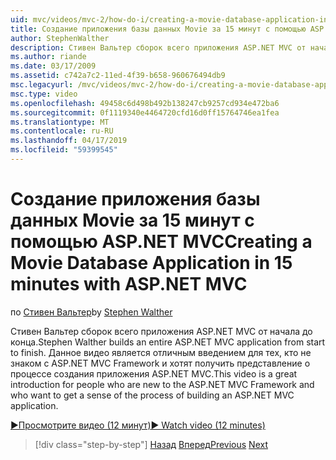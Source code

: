 ```yaml
---
uid: mvc/videos/mvc-2/how-do-i/creating-a-movie-database-application-in-15-minutes-with-aspnet-mvc
title: Создание приложения базы данных Movie за 15 минут с помощью ASP.NET MVC | Документация Майкрософт
author: StephenWalther
description: Стивен Вальтер сборок всего приложения ASP.NET MVC от начала до конца. Данное видео является отличным введением для тех, кто еще не работали с ASP.NET MVC F....
ms.author: riande
ms.date: 03/17/2009
ms.assetid: c742a7c2-11ed-4f39-b658-960676494db9
msc.legacyurl: /mvc/videos/mvc-2/how-do-i/creating-a-movie-database-application-in-15-minutes-with-aspnet-mvc
msc.type: video
ms.openlocfilehash: 49458c6d498b492b138247cb9257cd934e472ba6
ms.sourcegitcommit: 0f1119340e4464720cfd16d0ff15764746ea1fea
ms.translationtype: MT
ms.contentlocale: ru-RU
ms.lasthandoff: 04/17/2019
ms.locfileid: "59399545"
---
```

# <a name="creating-a-movie-database-application-in-15-minutes-with-aspnet-mvc"></a><span data-ttu-id="933ea-104">Создание приложения базы данных Movie за 15 минут с помощью ASP.NET MVC</span><span class="sxs-lookup"><span data-stu-id="933ea-104">Creating a Movie Database Application in 15 minutes with ASP.NET MVC</span></span>

<span data-ttu-id="933ea-105">по [Стивен Вальтер](https://github.com/StephenWalther)</span><span class="sxs-lookup"><span data-stu-id="933ea-105">by [Stephen Walther](https://github.com/StephenWalther)</span></span>

<span data-ttu-id="933ea-106">Стивен Вальтер сборок всего приложения ASP.NET MVC от начала до конца.</span><span class="sxs-lookup"><span data-stu-id="933ea-106">Stephen Walther builds an entire ASP.NET MVC application from start to finish.</span></span> <span data-ttu-id="933ea-107">Данное видео является отличным введением для тех, кто не знаком с ASP.NET MVC Framework и хотят получить представление о процессе создания приложения ASP.NET MVC.</span><span class="sxs-lookup"><span data-stu-id="933ea-107">This video is a great introduction for people who are new to the ASP.NET MVC Framework and who want to get a sense of the process of building an ASP.NET MVC application.</span></span>

[<span data-ttu-id="933ea-108">&#9654;Просмотрите видео (12 минут)</span><span class="sxs-lookup"><span data-stu-id="933ea-108">&#9654; Watch video (12 minutes)</span></span>](https://channel9.msdn.com/Blogs/ASP-NET-Site-Videos/creating-a-movie-database-application-in-15-minutes-with-aspnet-mvc)

> [!div class="step-by-step"]
> <span data-ttu-id="933ea-109">[Назад](creating-a-tasklist-application-with-aspnet-mvc.md)
> [Вперед](understanding-models-views-and-controllers.md)</span><span class="sxs-lookup"><span data-stu-id="933ea-109">[Previous](creating-a-tasklist-application-with-aspnet-mvc.md)
[Next](understanding-models-views-and-controllers.md)</span></span>
